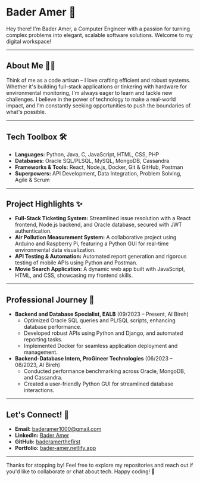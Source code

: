 # Bader Amer 🚀

Hey there! I'm Bader Amer, a Computer Engineer with a passion for turning complex problems into elegant, scalable software solutions. Welcome to my digital workspace!

---

## About Me 🧑‍💻

Think of me as a code artisan – I love crafting efficient and robust systems. Whether it's building full-stack applications or tinkering with hardware for environmental monitoring, I'm always eager to learn and tackle new challenges. I believe in the power of technology to make a real-world impact, and I'm constantly seeking opportunities to push the boundaries of what's possible.

---

## Tech Toolbox 🛠️

* **Languages:** Python, Java, C, JavaScript, HTML, CSS, PHP
* **Databases:** Oracle SQL/PLSQL, MySQL, MongoDB, Cassandra
* **Frameworks & Tools:** React, Node.js, Docker, Git & GitHub, Postman
* **Superpowers:** API Development, Data Integration, Problem Solving, Agile & Scrum

---

## Project Highlights ✨

* **Full-Stack Ticketing System:** Streamlined issue resolution with a React frontend, Node.js backend, and Oracle database, secured with JWT authentication.
* **Air Pollution Measurement System:** A collaborative project using Arduino and Raspberry Pi, featuring a Python GUI for real-time environmental data visualization.
* **API Testing & Automation:** Automated report generation and rigorous testing of mobile APIs using Python and Postman.
* **Movie Search Application:** A dynamic web app built with JavaScript, HTML, and CSS, showcasing my frontend skills.

---

## Professional Journey 💼

* **Backend and Database Specialist, EALB** (09/2023 – Present, Al Bireh)
    * Optimized Oracle SQL queries and PL/SQL scripts, enhancing database performance.
    * Developed robust APIs using Python and Django, and automated reporting tasks.
    * Implemented Docker for seamless application deployment and management.
* **Backend-Database Intern, ProGineer Technologies** (06/2023 – 08/2023, Al Bireh)
    * Conducted performance benchmarking across Oracle, MongoDB, and Cassandra.
    * Created a user-friendly Python GUI for streamlined database interactions.

---

## Let's Connect! 🤝

* **Email:** baderamer1000@gmail.com
* **LinkedIn:** [Bader Amer](https://linkedin.com/in/baderamer)
* **GitHub:** [baderamerthefirst](https://github.com/baderamerthefirst)
* **Portfolio:** [bader-amer.netlify.app](https://bader-amer.netlify.app/)

---

Thanks for stopping by! Feel free to explore my repositories and reach out if you'd like to collaborate or chat about tech. Happy coding! 🚀
